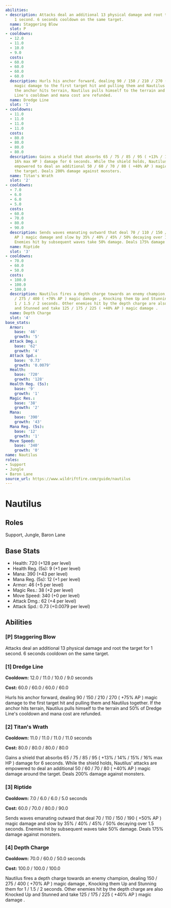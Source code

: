```yaml
---
abilities:
- description: Attacks deal an additional 13 physical damage and root the target for
    1 second. 6 seconds cooldown on the same target.
  name: Staggering Blow
  slot: P
- cooldowns:
  - 12.0
  - 11.0
  - 10.0
  - 9.0
  costs:
  - 60.0
  - 60.0
  - 60.0
  - 60.0
  description: Hurls his anchor forward, dealing 90 / 150 / 210 / 270 ( +75% AP )
    magic damage to the first target hit and pulling them and Nautilus together. If
    the anchor hits terrain, Nautilus pulls himself to the terrain and 50% of Dredge
    Line's cooldown and mana cost are refunded.
  name: Dredge Line
  slot: '1'
- cooldowns:
  - 11.0
  - 11.0
  - 11.0
  - 11.0
  costs:
  - 80.0
  - 80.0
  - 80.0
  - 80.0
  description: Gains a shield that absorbs 65 / 75 / 85 / 95 ( +13% / 14% / 15% /
    16% max HP ) damage for 6 seconds. While the shield holds, Nautilus' attacks are
    empowered to deal an additional 50 / 60 / 70 / 80 ( +40% AP ) magic damage around
    the target. Deals 200% damage against monsters.
  name: Titan's Wrath
  slot: '2'
- cooldowns:
  - 7.0
  - 6.0
  - 6.0
  - 5.0
  costs:
  - 60.0
  - 70.0
  - 80.0
  - 90.0
  description: Sends waves emanating outward that deal 70 / 110 / 150 / 190 ( +50%
    AP ) magic damage and slow by 35% / 40% / 45% / 50% decaying over 1.5 seconds.
    Enemies hit by subsequent waves take 50% damage. Deals 175% damage against monsters.
  name: Riptide
  slot: '3'
- cooldowns:
  - 70.0
  - 60.0
  - 50.0
  costs:
  - 100.0
  - 100.0
  - 100.0
  description: Nautilus fires a depth charge towards an enemy champion, dealing 150
    / 275 / 400 ( +70% AP ) magic damage , Knocking them Up and Stunning them for
    1 / 1.5 / 2 seconds. Other enemies hit by the depth charge are also Knocked Up
    and Stunned and take 125 / 175 / 225 ( +40% AP ) magic damage .
  name: Depth Charge
  slot: '4'
base_stats:
  Armor:
    base: '46'
    growth: '5'
  Attack Dmg.:
    base: '62'
    growth: '4'
  Attack Spd.:
    base: '0.73'
    growth: '0.0079'
  Health:
    base: '720'
    growth: '128'
  Health Reg. (5s):
    base: '9'
    growth: '1'
  Magic Res.:
    base: '38'
    growth: '2'
  Mana:
    base: '390'
    growth: '43'
  Mana Reg. (5s):
    base: '12'
    growth: '1'
  Move Speed:
    base: '340'
    growth: '0'
name: Nautilus
roles:
- Support
- Jungle
- Baron Lane
source_url: https://www.wildriftfire.com/guide/nautilus
---
```


# Nautilus

## Roles

Support, Jungle, Baron Lane

## Base Stats

- Health: 720 (+128 per level)
- Health Reg. (5s): 9 (+1 per level)
- Mana: 390 (+43 per level)
- Mana Reg. (5s): 12 (+1 per level)
- Armor: 46 (+5 per level)
- Magic Res.: 38 (+2 per level)
- Move Speed: 340 (+0 per level)
- Attack Dmg.: 62 (+4 per level)
- Attack Spd.: 0.73 (+0.0079 per level)

## Abilities

### [P] Staggering Blow

Attacks deal an additional 13 physical damage and root the target for 1 second. 6 seconds cooldown on the same target.

### [1] Dredge Line

**Cooldown:** 12.0 / 11.0 / 10.0 / 9.0 seconds

**Cost:** 60.0 / 60.0 / 60.0 / 60.0

Hurls his anchor forward, dealing 90 / 150 / 210 / 270 ( +75% AP ) magic damage to the first target hit and pulling them and Nautilus together. If the anchor hits terrain, Nautilus pulls himself to the terrain and 50% of Dredge Line's cooldown and mana cost are refunded.

### [2] Titan's Wrath

**Cooldown:** 11.0 / 11.0 / 11.0 / 11.0 seconds

**Cost:** 80.0 / 80.0 / 80.0 / 80.0

Gains a shield that absorbs 65 / 75 / 85 / 95 ( +13% / 14% / 15% / 16% max HP ) damage for 6 seconds. While the shield holds, Nautilus' attacks are empowered to deal an additional 50 / 60 / 70 / 80 ( +40% AP ) magic damage around the target. Deals 200% damage against monsters.

### [3] Riptide

**Cooldown:** 7.0 / 6.0 / 6.0 / 5.0 seconds

**Cost:** 60.0 / 70.0 / 80.0 / 90.0

Sends waves emanating outward that deal 70 / 110 / 150 / 190 ( +50% AP ) magic damage and slow by 35% / 40% / 45% / 50% decaying over 1.5 seconds. Enemies hit by subsequent waves take 50% damage. Deals 175% damage against monsters.

### [4] Depth Charge

**Cooldown:** 70.0 / 60.0 / 50.0 seconds

**Cost:** 100.0 / 100.0 / 100.0

Nautilus fires a depth charge towards an enemy champion, dealing 150 / 275 / 400 ( +70% AP ) magic damage , Knocking them Up and Stunning them for 1 / 1.5 / 2 seconds. Other enemies hit by the depth charge are also Knocked Up and Stunned and take 125 / 175 / 225 ( +40% AP ) magic damage .

